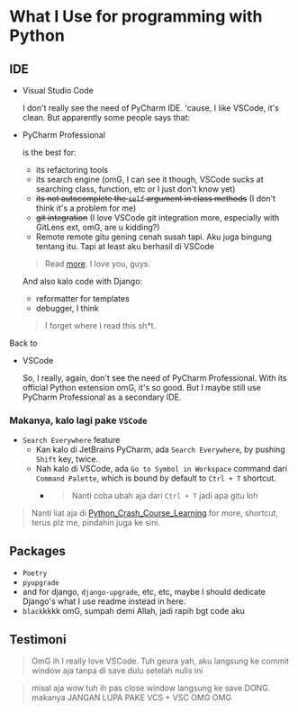 # What I Use for programming with Python

## IDE

- Visual Studio Code
  
  I don't really see the need of PyCharm IDE. 'cause, I like VSCode, it's clean. But apparently some people says that:

- PyCharm Professional
  
  is the best for:
  - its refactoring tools
  - its search engine (omG, I can see it though, VSCode sucks at searching class, function, etc or I just don't know yet)
  - ~~its not autocomplete the `self` argument in class methods~~ (I don't think it's a problem for me)
  - ~~git integration~~ (I love VSCode git integration more, especially with GitLens ext, omG, are u kidding?)
  - Remote remote gitu gening cenah susah tapi. Aku juga bingung tentang itu. Tapi at least aku berhasil di VSCode

  > Read [more](https://www.reddit.com/r/Python/comments/10jkbcc/what_are_the_benefits_of_pycharm_over_vs_code/). I love you, guys.

  And also kalo code with Django:
  - reformatter for templates
  - debugger, I think

  > I forget where I read this sh*t.

Back to
- VSCode
  
  So, I really, again, don't see the need of PyCharm Professional. With its official Python extension omG, it's so good. But I maybe still use PyCharm Professional as a secondary IDE.

### Makanya, kalo lagi pake `VSCode`

- `Search Everywhere` feature
  - Kan kalo di JetBrains PyCharm, ada `Search Everywhere`, by pushing `Shift` key, twice.
  - Nah kalo di VSCode, ada `Go to Symbol in Workspace` command dari `Command Palette`, which is bound by default to `Ctrl + T` shortcut.
    - > Nanti coba ubah aja dari `Ctrl + T` jadi apa gitu loh

> Nanti liat aja di [Python_Crash_Course_Learning](./Python_Crash_Course_Learning/README.md) for more, shortcut, terus plz me, pindahin juga ke sini.

## Packages

- `Poetry`
- `pyupgrade`
- and for django, `django-upgrade`, etc, etc, maybe I should dedicate Django's what I use readme instead in here.
- `black`kkkk omG, sumpah demi Allah, jadi rapih bgt code aku

## Testimoni

> OmG ih I really love VSCode. Tuh geura yah, aku langsung ke commit window aja tanpa di save dulu setelah nulis ini

> misal aja wow tuh ih pas close window langsung ke save DONG. makanya JANGAN LUPA PAKE VCS + VSC OMG OMG
